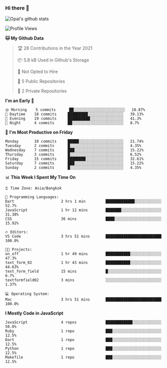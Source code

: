 ### Hi there 👋

![Opal's github stats](https://github-readme-stats.vercel.app/api?username=coolkidneversleep&count_private=true&show_icons=true&theme=radical)


<!--START_SECTION:waka-->
![Profile Views](http://img.shields.io/badge/Profile%20Views-0-blue)

**🐱 My Github Data** 

> 🏆 28 Contributions in the Year 2021
 > 
> 📦 5.8 kB Used in Github's Storage 
 > 
> 🚫 Not Opted to Hire
 > 
> 📜 5 Public Repositories 
 > 
> 🔑 2 Private Repositories  
 > 
**I'm an Early 🐤** 

```text
🌞 Morning    5 commits      ██░░░░░░░░░░░░░░░░░░░░░░░   10.87% 
🌆 Daytime    18 commits     █████████░░░░░░░░░░░░░░░░   39.13% 
🌃 Evening    19 commits     ██████████░░░░░░░░░░░░░░░   41.3% 
🌙 Night      4 commits      ██░░░░░░░░░░░░░░░░░░░░░░░   8.7%

```
📅 **I'm Most Productive on Friday** 

```text
Monday       10 commits     █████░░░░░░░░░░░░░░░░░░░░   21.74% 
Tuesday      2 commits      █░░░░░░░░░░░░░░░░░░░░░░░░   4.35% 
Wednesday    7 commits      ███░░░░░░░░░░░░░░░░░░░░░░   15.22% 
Thursday     3 commits      █░░░░░░░░░░░░░░░░░░░░░░░░   6.52% 
Friday       15 commits     ████████░░░░░░░░░░░░░░░░░   32.61% 
Saturday     7 commits      ███░░░░░░░░░░░░░░░░░░░░░░   15.22% 
Sunday       2 commits      █░░░░░░░░░░░░░░░░░░░░░░░░   4.35%

```


📊 **This Week I Spent My Time On** 

```text
⌚︎ Time Zone: Asia/Bangkok

💬 Programming Languages: 
Dart                     2 hrs 1 min         █████████████░░░░░░░░░░░░   52.7% 
JavaScript               1 hr 12 mins        ███████░░░░░░░░░░░░░░░░░░   31.38% 
CSS                      36 mins             ████░░░░░░░░░░░░░░░░░░░░░   15.92%

🔥 Editors: 
VS Code                  3 hrs 51 mins       █████████████████████████   100.0%

🐱‍💻 Projects: 
on_off                   1 hr 49 mins        ███████████░░░░░░░░░░░░░░   47.3% 
text_form_02             1 hr 43 mins        ███████████░░░░░░░░░░░░░░   44.63% 
text_form_field          15 mins             █░░░░░░░░░░░░░░░░░░░░░░░░   6.7% 
textformfield02          3 mins              ░░░░░░░░░░░░░░░░░░░░░░░░░   1.37%

💻 Operating System: 
Mac                      3 hrs 51 mins       █████████████████████████   100.0%

```

**I Mostly Code in JavaScript** 

```text
JavaScript               4 repos             ████████████░░░░░░░░░░░░░   50.0% 
Ruby                     1 repo              ███░░░░░░░░░░░░░░░░░░░░░░   12.5% 
Dart                     1 repo              ███░░░░░░░░░░░░░░░░░░░░░░   12.5% 
Python                   1 repo              ███░░░░░░░░░░░░░░░░░░░░░░   12.5% 
Makefile                 1 repo              ███░░░░░░░░░░░░░░░░░░░░░░   12.5%

```



<!--END_SECTION:waka-->
